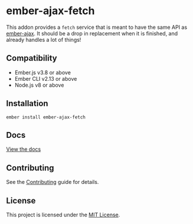 ember-ajax-fetch
==============================================================================

This addon provides a `fetch` service that is meant to have the same API as 
[ember-ajax](https://github.com/ember-cli/ember-ajax). It should be a drop in replacement
when it is finished, and already handles a lot of things!


Compatibility
------------------------------------------------------------------------------

* Ember.js v3.8 or above
* Ember CLI v2.13 or above
* Node.js v8 or above


Installation
------------------------------------------------------------------------------

```
ember install ember-ajax-fetch
```


Docs
------------------------------------------------------------------------------
[View the docs](https://expel-io.github.io/ember-ajax-fetch/)


Contributing
------------------------------------------------------------------------------

See the [Contributing](CONTRIBUTING.md) guide for details.


License
------------------------------------------------------------------------------

This project is licensed under the [MIT License](LICENSE.md).
